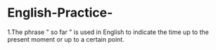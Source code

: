 # English-Practice-
1.The phrase " so far " is used in English to indicate the time up to the present moment or up to a certain point. 
